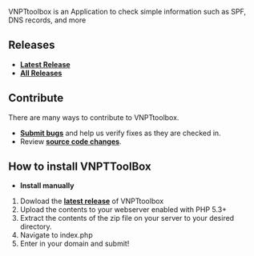 VNPTtoolbox is an Application to check simple information such as SPF, DNS records, and more

## Releases

* **[Latest Release](https://github.com/VNPT-HCM/VNPTToolbox)**
* **[All Releases](https://github.com/VNPT-HCM/VNPTToolbox)**

## Contribute

There are many ways to contribute to VNPTtoolbox.
* **[Submit bugs](https://github.com/VNPT-HCM/VNPTToolbox)** and help us verify fixes as they are checked in.
* Review **[source code changes](https://github.com/VNPT-HCM/VNPTToolbox)**.

## How to install VNPTToolBox

* **Install manually**

1. Dowload the **[latest release](https://github.com/VNPT-HCM/VNPTToolbox)** of VNPTtoolbox
2. Upload the contents to your webserver enabled with PHP 5.3+
3. Extract the contents of the zip file on your server to your desired directory.
4. Navigate to index.php
5. Enter in your domain and submit!
